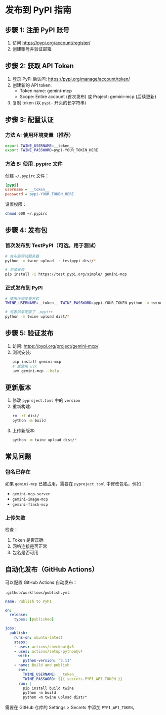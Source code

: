 # 发布到 PyPI 指南

## 步骤 1: 注册 PyPI 账号

1. 访问 https://pypi.org/account/register/
2. 创建账号并验证邮箱

## 步骤 2: 获取 API Token

1. 登录 PyPI 后访问: https://pypi.org/manage/account/token/
2. 创建新的 API token:
   - Token name: gemini-mcp
   - Scope: Entire account (首次发布) 或 Project: gemini-mcp (后续更新)
3. 复制 token (以 `pypi-` 开头的长字符串)

## 步骤 3: 配置认证

### 方法 A: 使用环境变量（推荐）

```bash
export TWINE_USERNAME=__token__
export TWINE_PASSWORD=pypi-YOUR_TOKEN_HERE
```

### 方法 B: 使用 .pypirc 文件

创建 `~/.pypirc` 文件：

```ini
[pypi]
username = __token__
password = pypi-YOUR_TOKEN_HERE
```

设置权限：
```bash
chmod 600 ~/.pypirc
```

## 步骤 4: 发布包

### 首次发布到 TestPyPI（可选，用于测试）

```bash
# 发布到测试服务器
python -m twine upload -r testpypi dist/*

# 测试安装
pip install -i https://test.pypi.org/simple/ gemini-mcp
```

### 正式发布到 PyPI

```bash
# 使用环境变量方式
TWINE_USERNAME=__token__ TWINE_PASSWORD=pypi-YOUR_TOKEN python -m twine upload dist/*

# 或者如果配置了 .pypirc
python -m twine upload dist/*
```

## 步骤 5: 验证发布

1. 访问: https://pypi.org/project/gemini-mcp/
2. 测试安装:
   ```bash
   pip install gemini-mcp
   # 或使用 uvx
   uvx gemini-mcp --help
   ```

## 更新版本

1. 修改 `pyproject.toml` 中的 `version`
2. 重新构建:
   ```bash
   rm -rf dist/
   python -m build
   ```
3. 上传新版本:
   ```bash
   python -m twine upload dist/*
   ```

## 常见问题

### 包名已存在

如果 `gemini-mcp` 已被占用，需要在 `pyproject.toml` 中修改包名，例如：
- `gemini-mcp-server`
- `gemini-image-mcp`
- `gemini-flash-mcp`

### 上传失败

检查：
1. Token 是否正确
2. 网络连接是否正常
3. 包名是否可用

## 自动化发布（GitHub Actions）

可以配置 GitHub Actions 自动发布：

`.github/workflows/publish.yml`:
```yaml
name: Publish to PyPI

on:
  release:
    types: [published]

jobs:
  publish:
    runs-on: ubuntu-latest
    steps:
    - uses: actions/checkout@v3
    - uses: actions/setup-python@v4
      with:
        python-version: '3.11'
    - name: Build and publish
      env:
        TWINE_USERNAME: __token__
        TWINE_PASSWORD: ${{ secrets.PYPI_API_TOKEN }}
      run: |
        pip install build twine
        python -m build
        python -m twine upload dist/*
```

需要在 GitHub 仓库的 Settings > Secrets 中添加 `PYPI_API_TOKEN`。